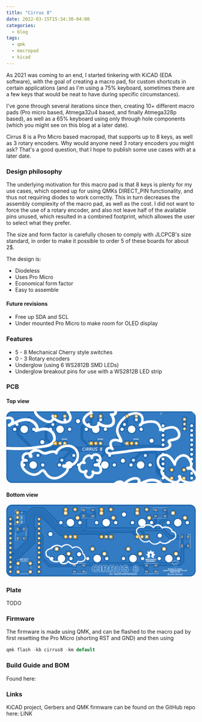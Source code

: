```yaml
---
title: "Cirrus 8"
date: 2022-03-15T15:34:30-04:00
categories:
  - blog
tags:
  - qmk
  - macropad
  - kicad
---
```


As 2021 was coming to an end, I started tinkering with KiCAD (EDA software), with the goal of creating a macro pad, for custom shortcuts in certain applications (and as I'm using a 75% keyboard, sometimes there are a few keys that would be neat to have during specific circumstances).

I've gone through several iterations since then, creating 10+ different macro pads (Pro micro based, Atmega32u4 based, and finally Atmega328p based), as well as a 65% keyboard using only through hole components (which you might see on this blog at a later date).

Cirrus 8 is a Pro Micro based macropad, that supports up to 8 keys, as well as 3 rotary encoders. Why would anyone need 3 rotary encoders you might ask? That's a good question, that I hope to publish some use cases with at a later date.

### Design philosophy
The underlying motivation for this macro pad is that 8 keys is plenty for my use cases, which opened up for using QMKs DIRECT_PIN functionality, and thus not requiring diodes to work correctly. This in turn decreases the assembly complexity of the macro pad, as well as the cost. I did not want to force the use of a rotary encoder, and also not leave half of the available pins unused, which resulted in a combined footprint, which allowes the user to select what they prefer.

The size and form factor is carefully chosen to comply with JLCPCB's size standard, in order to make it possible to order 5 of these boards for about 2$.

The design is: 
* Diodeless
* Uses Pro Micro
* Economical form factor 
* Easy to assemble

#### Future revisions
* Free up SDA and SCL
* Under mounted Pro Micro to make room for OLED display
### Features
* 5 - 8 Mechanical Cherry style switches
* 0 - 3 Rotary encoders
* Underglow (using 6 WS2812B SMD LEDs)
* Underglow breakout pins for use with a WS2812B LED strip

### PCB
#### Top view

![plot](https://github.com/draforfrogan/portfolio-blog/raw/master/assets/images/top.png)
#### Bottom view
![plot](https://github.com/draforfrogan/portfolio-blog/raw/master/assets/images/bottom.png)

### Plate
TODO

### Firmware
The firmware is made using QMK, and can be flashed to the macro pad by first resetting the Pro Micro (shorting RST and GND) and then using

```c
qmk flash -kb cirrus8 -km default
```

### Build Guide and BOM

Found here: 

### Links
KiCAD project, Gerbers and QMK firmware can be found on the GitHub repo here: LINK

